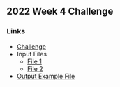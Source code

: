 ## 2022 Week 4 Challenge
### Links
 - [Challenge](https://preppindata.blogspot.com/2022/01/2022-week-4-prep-school-travel-plans.html)
 - Input Files
   - [File 1](https://drive.google.com/file/d/1p8gt3cR3ATCeGK81pnT90x0a6dbCXst1/view)
   - [File 2](https://drive.google.com/drive/folders/1Xec-soCTIomk_DfagSOu3awfuDrCrk6j)
 - [Output Example File](https://drive.google.com/file/d/1WrsXao4IFq8T6TiTl2YcXDe5XpV2jEk4/view)